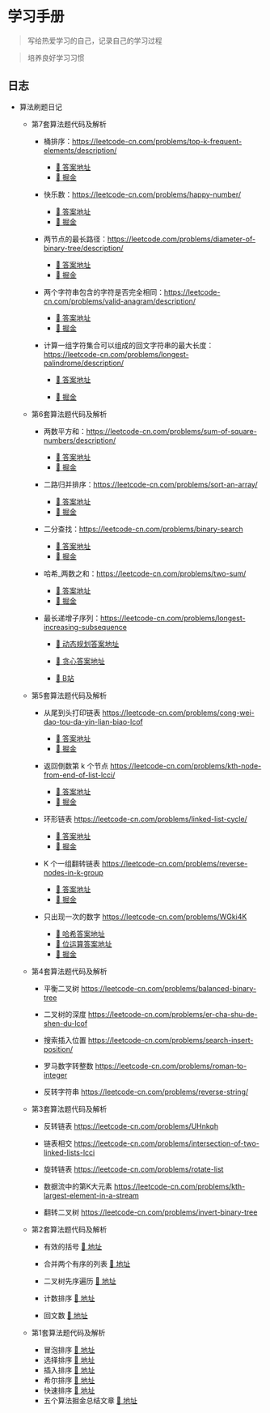 # 学习手册

> 写给热爱学习的自己，记录自己的学习过程

> 培养良好学习习惯



## 日志

- 算法刷题日记

  - 第7套算法题代码及解析

    - 桶排序：https://leetcode-cn.com/problems/top-k-frequent-elements/description/

      - [🔗 答案地址](https://github.com/linyuhong97/amumua-studybook/blob/main/src/array/k-frequent.js)
      - [🔗 掘金](https://juejin.cn/post/7030323873417527304)
    
    - 快乐数：https://leetcode-cn.com/problems/happy-number/
    
      - [🔗 答案地址](https://github.com/linyuhong97/amumua-studybook/blob/main/src/hash/happy-number.js)
      - [🔗 掘金](https://juejin.cn/post/7030316173581352968)

     - 两节点的最长路径：https://leetcode.com/problems/diameter-of-binary-tree/description/

       - [🔗 答案地址](https://github.com/linyuhong97/amumua-studybook/blob/main/src/binary-tree/diameter.js)
       - [🔗 掘金](https://juejin.cn/post/7030320704478248997)
    
     - 两个字符串包含的字符是否完全相同：https://leetcode-cn.com/problems/valid-anagram/description/
    
       - [🔗 答案地址](https://github.com/linyuhong97/amumua-studybook/blob/main/src/hash/anagram.js)
       - [🔗 掘金](https://juejin.cn/post/7030344981877358629)

     - 计算一组字符集合可以组成的回文字符串的最大长度：https://leetcode-cn.com/problems/longest-palindrome/description/
    
       - [🔗 答案地址](https://github.com/linyuhong97/amumua-studybook/blob/main/src/hash/longest-palindrome.js)
       
       - [🔗 掘金](https://juejin.cn/post/7030348587384963102)
       
         
    
  - 第6套算法题代码及解析

    - 两数平方和：https://leetcode-cn.com/problems/sum-of-square-numbers/description/

      - [🔗 答案地址](https://github.com/linyuhong97/amumua-studybook/blob/main/src/hash/judge-square-sum.js)
      - [🔗 掘金](https://juejin.cn/post/7030387626959962126)

    - 二路归并排序：https://leetcode-cn.com/problems/sort-an-array/

      - [🔗 答案地址](https://github.com/linyuhong97/amumua-studybook/blob/main/src/array/sort-array.js)
      - [🔗 掘金](https://juejin.cn/post/7030399648934133773)

     - 二分查找：https://leetcode-cn.com/problems/binary-search

       - [🔗 答案地址](https://github.com/linyuhong97/amumua-studybook/blob/main/src/binary-search/search.js)
       - [🔗 掘金](https://juejin.cn/post/7030390147455647781)

     - 哈希_两数之和：https://leetcode-cn.com/problems/two-sum/

       - [🔗 答案地址](https://github.com/linyuhong97/amumua-studybook/blob/main/src/hash/two-sum.js)
       - [🔗 掘金](https://juejin.cn/post/7030393545936601095)

     - 最长递增子序列：https://leetcode-cn.com/problems/longest-increasing-subsequence

       - [🔗 动态规划答案地址](https://github.com/linyuhong97/amumua-studybook/blob/main/src/dp/max-sub-list.js)

       - [🔗 贪心答案地址](https://github.com/linyuhong97/amumua-studybook/blob/main/src/binary-search/max-sub-list.js)

       - [🔗 B站](https://www.bilibili.com/video/BV1yf4y1T7wB/)

         

  - 第5套算法题代码及解析

    - 从尾到头打印链表 https://leetcode-cn.com/problems/cong-wei-dao-tou-da-yin-lian-biao-lcof 
  
      - [🔗 答案地址](https://github.com/linyuhong97/amumua-studybook/blob/main/src/linked-list/reverse-print.js)
      - [🔗 掘金](https://juejin.cn/post/7030409901063012365)
  
    - 返回倒数第 k 个节点 https://leetcode-cn.com/problems/kth-node-from-end-of-list-lcci/ 
  
      - [🔗 答案地址](https://github.com/linyuhong97/amumua-studybook/blob/main/src/linked-list/kth-to-last.js)
      - [🔗 掘金](https://juejin.cn/post/7030412544602816519)
  
    - 环形链表 https://leetcode-cn.com/problems/linked-list-cycle/
  
      - [🔗 答案地址](https://github.com/linyuhong97/amumua-studybook/blob/main/src/linked-list/has-cycle.js)
      - [🔗 掘金](https://juejin.cn/post/7030416378863550478)
  
    - K 个一组翻转链表 https://leetcode-cn.com/problems/reverse-nodes-in-k-group
  
      - [🔗 答案地址](https://github.com/linyuhong97/amumua-studybook/blob/main/src/linked-list/reverse-k-group.js)
      - [🔗 掘金](https://juejin.cn/post/7030696313264013349)

    - 只出现一次的数字 https://leetcode-cn.com/problems/WGki4K

      - [🔗 哈希答案地址](https://github.com/linyuhong97/amumua-studybook/blob/main/src/hash/single-number.js)
      - [🔗 位运算答案地址](https://github.com/linyuhong97/amumua-studybook/blob/main/src/bitwise/single-number.js)
      - [🔗 掘金](https://juejin.cn/post/7030638445915553822)

      

  - 第4套算法题代码及解析
  
    - 平衡二叉树 https://leetcode-cn.com/problems/balanced-binary-tree
    
    - 二叉树的深度 https://leetcode-cn.com/problems/er-cha-shu-de-shen-du-lcof
    
    - 搜索插入位置 https://leetcode-cn.com/problems/search-insert-position/
    
    - 罗马数字转整数 https://leetcode-cn.com/problems/roman-to-integer
    
    - 反转字符串 https://leetcode-cn.com/problems/reverse-string/
    
      
    
  - 第3套算法题代码及解析
  
    - 反转链表 https://leetcode-cn.com/problems/UHnkqh
    
    - 链表相交 https://leetcode-cn.com/problems/intersection-of-two-linked-lists-lcci
    
    - 旋转链表 https://leetcode-cn.com/problems/rotate-list
    
    - 数据流中的第K大元素 https://leetcode-cn.com/problems/kth-largest-element-in-a-stream
    
    - 翻转二叉树 https://leetcode-cn.com/problems/invert-binary-tree
    
      
    
  - 第2套算法题代码及解析
  
    - 有效的括号  [🔗 地址](https://github.com/linyuhong97/amumua-studybook/blob/main/src/stack/match-bracket.js)
  
    - 合并两个有序的列表  [🔗 地址](https://github.com/linyuhong97/amumua-studybook/blob/main/src/linked-list/merge-two-list.js)
  
    - 二叉树先序遍历  [🔗 地址](https://github.com/linyuhong97/amumua-studybook/blob/main/src/binary-tree/preorder.js)
  
    - 计数排序  [🔗 地址](https://github.com/linyuhong97/amumua-studybook/blob/main/src/sorting-algorithm/count-sort.html)
  
    - 回文数  [🔗 地址](https://github.com/linyuhong97/amumua-studybook/blob/main/src/array/palindrome-number.js)
  
      
  
  - 第1套算法题代码及解析
  
    - 冒泡排序  [🔗 地址](https://github.com/linyuhong97/amumua-studybook/blob/main/src/sorting-algorithm/bubble-sort.html)
    - 选择排序  [🔗 地址](https://github.com/linyuhong97/amumua-studybook/blob/main/src/sorting-algorithm/select-sort.html)
    - 插入排序  [🔗 地址](https://github.com/linyuhong97/amumua-studybook/blob/main/src/sorting-algorithm/insert-sort.html)
    - 希尔排序  [🔗 地址](https://github.com/linyuhong97/amumua-studybook/blob/main/src/sorting-algorithm/shell-sort.html)
    - 快速排序  [🔗 地址](https://github.com/linyuhong97/amumua-studybook/blob/main/src/sorting-algorithm/quick-sort.html)
    - 五个算法掘金总结文章  [🔗 地址](https://juejin.cn/post/7024497086347509791)
  
    
  
    

